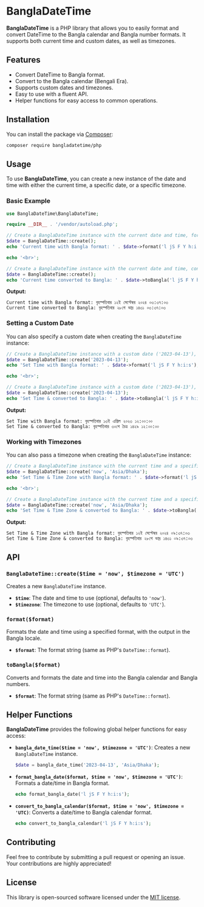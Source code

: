 # BanglaDateTime

**BanglaDateTime** is a PHP library that allows you to easily format and convert DateTime to the Bangla calendar and Bangla number formats. It supports both current time and custom dates, as well as timezones.

## Features

- Convert DateTime to Bangla format.
- Convert to the Bangla calendar (Bengali Era).
- Supports custom dates and timezones.
- Easy to use with a fluent API.
- Helper functions for easy access to common operations.

## Installation

You can install the package via [Composer](https://getcomposer.org/):

```bash
composer require bangladatetime/php
```

## Usage

To use **BanglaDateTime**, you can create a new instance of the date and time with either the current time, a specific date, or a specific timezone.

### Basic Example

```php
use BanglaDateTime\BanglaDateTime;

require __DIR__ . '/vendor/autoload.php';

// Create a BanglaDateTime instance with the current date and time, formatted in Bangla locale
$date = BanglaDateTime::create();
echo 'Current time with Bangla format: ' . $date->format('l jS F Y h:i:s');

echo '<br>';

// Create a BanglaDateTime instance with the current date and time, converted to the Bangla calendar
$date = BanglaDateTime::create();
echo 'Current time converted to Bangla: ' . $date->toBangla('l jS F Y h:i:s');
```

**Output:**
```
Current time with Bangla format: বৃহস্পতিবার ১২ই সেপ্টেম্বর ২০২৪ ০৩:৩৭:০৩
Current time converted to Bangla: বৃহস্পতিবার ২৮শে ভাদ্র ১৪৩১ ০৩:৩৭:০৩
```

### Setting a Custom Date

You can also specify a custom date when creating the `BanglaDateTime` instance:

```php
// Create a BanglaDateTime instance with a custom date ('2023-04-13'), formatted in Bangla locale
$date = BanglaDateTime::create('2023-04-13');
echo 'Set Time with Bangla format: ' . $date->format('l jS F Y h:i:s');

echo '<br>';

// Create a BanglaDateTime instance with a custom date ('2023-04-13'), converted to the Bangla calendar
$date = BanglaDateTime::create('2023-04-13');
echo 'Set Time & converted to Bangla: ' . $date->toBangla('l jS F Y h:i:s');
```

**Output:**
```
Set Time with Bangla format: বৃহস্পতিবার ১৩ই এপ্রিল ২০২৩ ১২:০০:০০
Set Time & converted to Bangla: বৃহস্পতিবার ৩০শে চৈত্র ১৪২৯ ১২:০০:০০
```

### Working with Timezones

You can also pass a timezone when creating the `BanglaDateTime` instance:

```php
// Create a BanglaDateTime instance with the current time and a specific timezone ('Asia/Dhaka'), formatted in Bangla locale
$date = BanglaDateTime::create('now', 'Asia/Dhaka');
echo 'Set Time & Time Zone with Bangla format: ' . $date->format('l jS F Y h:i:s');

echo '<br>';

// Create a BanglaDateTime instance with the current time and a specific timezone ('Asia/Dhaka'), converted to the Bangla calendar
$date = BanglaDateTime::create('now', 'Asia/Dhaka');
echo 'Set Time & Time Zone & converted to Bangla: ' . $date->toBangla('l jS F Y h:i:s');
```

**Output:**
```
Set Time & Time Zone with Bangla format: বৃহস্পতিবার ১২ই সেপ্টেম্বর ২০২৪ ০৯:৩৭:০৩
Set Time & Time Zone & converted to Bangla: বৃহস্পতিবার ২৮শে ভাদ্র ১৪৩১ ০৯:৩৭:০৩
```

## API

### `BanglaDateTime::create($time = 'now', $timezone = 'UTC')`

Creates a new `BanglaDateTime` instance.

- **`$time`**: The date and time to use (optional, defaults to `'now'`).
- **`$timezone`**: The timezone to use (optional, defaults to `'UTC'`).

### `format($format)`

Formats the date and time using a specified format, with the output in the Bangla locale.

- **`$format`**: The format string (same as PHP's `DateTime::format`).

### `toBangla($format)`

Converts and formats the date and time into the Bangla calendar and Bangla numbers.

- **`$format`**: The format string (same as PHP's `DateTime::format`).


## Helper Functions

**BanglaDateTime** provides the following global helper functions for easy access:

- **`bangla_date_time($time = 'now', $timezone = 'UTC')`**: Creates a new `BanglaDateTime` instance.

    ```php
    $date = bangla_date_time('2023-04-13', 'Asia/Dhaka');
    ```

- **`format_bangla_date($format, $time = 'now', $timezone = 'UTC')`**: Formats a date/time in Bangla format.

    ```php
    echo format_bangla_date('l jS F Y h:i:s');
    ```

- **`convert_to_bangla_calendar($format, $time = 'now', $timezone = 'UTC)`**: Converts a date/time to Bangla calendar format.

    ```php
    echo convert_to_bangla_calendar('l jS F Y h:i:s');
    ```

## Contributing

Feel free to contribute by submitting a pull request or opening an issue. Your contributions are highly appreciated!

## License

This library is open-sourced software licensed under the [MIT license](LICENSE).